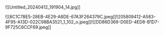 ![[Untitled_20240412_191904_14.jpg]]




![[8C1C7BE5-28EB-4E29-A8DE-67A3F264379C.jpeg]]![[05809412-A583-4F95-A13D-022C98BA3521_1_102_o.jpeg]]![[DD86D369-D0ED-4ED8-B1D7-9F725C6CCF69.jpeg]]